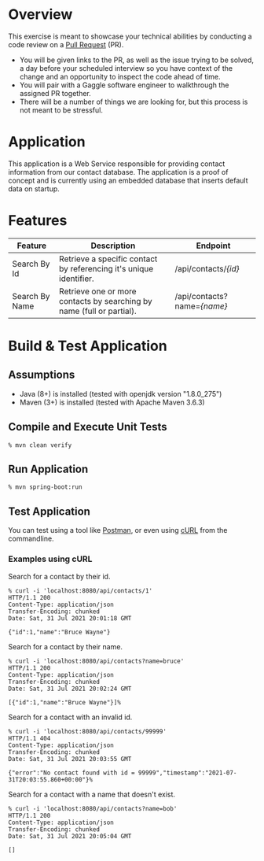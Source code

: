 # Overview
This exercise is meant to showcase your technical abilities by conducting a code review on a [Pull Request](https://docs.github.com/en/github/collaborating-with-pull-requests/proposing-changes-to-your-work-with-pull-requests/about-pull-requests) (PR).
* You will be given links to the PR, as well as the issue trying to be solved, a day before your scheduled interview so you have context of the change and an opportunity to inspect the code ahead of time.
* You will pair with a Gaggle software engineer to walkthrough the assigned PR together.
* There will be a number of things we are looking for, but this process is not meant to be stressful.

# Application
This application is a Web Service responsible for providing contact information from our contact database. The application is a proof of concept and is currently using an embedded database that inserts default data on startup. 

# Features
| Feature | Description | Endpoint |
| --- | --- | --- |
| Search By Id  | Retrieve a specific contact by referencing it's unique identifier. | /api/contacts/_{id}_ |
| Search By Name  | Retrieve one or more contacts by searching by name (full or partial).  | /api/contacts?name=_{name}_ |

# Build & Test Application
## Assumptions
* Java (8+) is installed (tested with openjdk version "1.8.0_275")
* Maven (3+) is installed (tested with Apache Maven 3.6.3)

## Compile and Execute Unit Tests
```shell
% mvn clean verify
```

## Run Application
```shell
% mvn spring-boot:run
```

## Test Application
You can test using a tool like [Postman](https://www.postman.com/), or even using [cURL](https://curl.se/docs/manpage.html) from the commandline.

### Examples using cURL
Search for a contact by their id.
```shell
% curl -i 'localhost:8080/api/contacts/1'
HTTP/1.1 200 
Content-Type: application/json
Transfer-Encoding: chunked
Date: Sat, 31 Jul 2021 20:01:18 GMT

{"id":1,"name":"Bruce Wayne"}
```
Search for a contact by their name.
```shell
% curl -i 'localhost:8080/api/contacts?name=bruce'
HTTP/1.1 200 
Content-Type: application/json
Transfer-Encoding: chunked
Date: Sat, 31 Jul 2021 20:02:24 GMT

[{"id":1,"name":"Bruce Wayne"}]%
```
Search for a contact with an invalid id.
```shell
% curl -i 'localhost:8080/api/contacts/99999'
HTTP/1.1 404 
Content-Type: application/json
Transfer-Encoding: chunked
Date: Sat, 31 Jul 2021 20:03:55 GMT

{"error":"No contact found with id = 99999","timestamp":"2021-07-31T20:03:55.860+00:00"}%
```
Search for a contact with a name that doesn't exist.
```shell
% curl -i 'localhost:8080/api/contacts?name=bob'  
HTTP/1.1 200 
Content-Type: application/json
Transfer-Encoding: chunked
Date: Sat, 31 Jul 2021 20:05:04 GMT

[]
```
